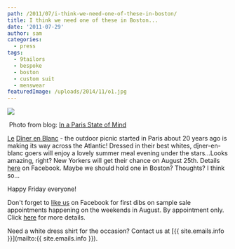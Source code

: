 ```yaml
---
path: /2011/07/i-think-we-need-one-of-these-in-boston/
title: I think we need one of these in Boston...
date: '2011-07-29'
author: sam
categories:
  - press
tags:
  - 9tailors
  - bespoke
  - boston
  - custom suit
  - menswear
featuredImage: /uploads/2014/11/o1.jpg
---
```

[![](http://inaparisstateofmind.files.wordpress.com/2011/06/diner-en-blanc.jpg?w=609&h=403)](http://inaparisstateofmind.wordpress.com/2011/06/21/now-thats-a-picnic/)

 Photo from blog: [In a Paris State of Mind](http://inaparisstateofmind.wordpress.com/)

[Le](http://goog_1853747082) [Dî](http://goog_1853747082)[ner en Blanc](http://dinerenblanc.info/) \- the outdoor picnic started in Paris about 20 years ago is making its way across the Atlantic! Dressed in their best whites, d[î](http://goog_1853747082)ner-en-blanc goers will enjoy a lovely summer meal evening under the stars...Looks amazing, right? New Yorkers will get their chance on August 25th. Details [here](https://www.facebook.com/DinerEnBlanc.newyork?sk=info) on Facebook. Maybe we should hold one in Boston? Thoughts? I think so...

Happy Friday everyone!

Don't forget to [like us](https://www.facebook.com/#%21/pages/9tailors/49696314250) on Facebook for first dibs on sample sale appointments happening on the weekends in August. By appointment only. Click [here](http://2011/07/sample-sale-special-deals-for-our-fans.html) for more details.

Need a white dress shirt for the occasion? Contact us at [{{ site.emails.info }}](mailto:{{ site.emails.info }}).